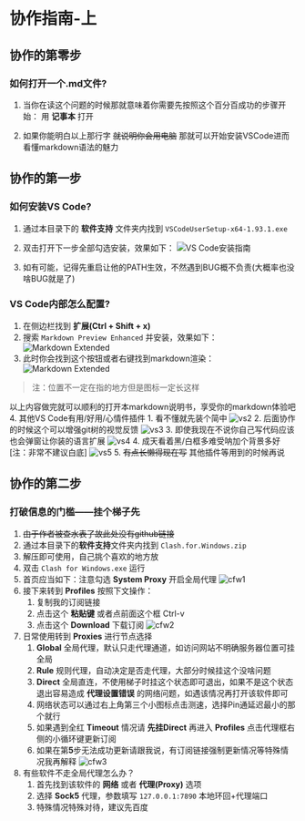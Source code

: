 # 协作指南-上

## 协作的第零步

### 如何打开一个.md文件?

1. 当你在读这个问题的时候那就意味着你需要先按照这个百分百成功的步骤开始： 用 **记事本** 打开

2. 如果你能明白以上那行字 ~~就说明你会用电脑~~ 那就可以开始安装VSCode进而看懂markdown语法的魅力

## 协作的第一步

### 如何安装VS Code?

1. 通过本目录下的 **软件支持** 文件夹内找到 `VSCodeUserSetup-x64-1.93.1.exe`

2. 双击打开下一步全部勾选安装，效果如下：
![VS Code安装指南](Pic/VSCode-1.jpg)

3. 如有可能，记得先重启让他的PATH生效，不然遇到BUG概不负责(大概率也没啥BUG就是了)

### VS Code内部怎么配置?

1. 在侧边栏找到 **扩展(Ctrl + Shift + x)**
2. 搜索 `Markdown Preview Enhanced` 并安装，效果如下：
  ![Markdown Extended](Pic/markdownExtended-1.jpg)
3. 此时你会找到这个按钮或者右键找到markdown渲染：
  ![Markdown Extended](Pic/markdownExtended-2.jpg)

  > 注：位置不一定在指的地方但是图标一定长这样

  以上内容做完就可以顺利的打开本markdown说明书，享受你的markdown体验吧
4. 其他VS Code有用/好用/心情件插件
    1. 看不懂就先装个简中
    ![vs2](Pic/VSCode-2.jpg)
    2. 后面协作的时候这个可以增强git树的视觉反馈
    ![vs3](Pic/VSCode-3.jpg)
    3. 即使我现在不说你自己写代码应该也会弹窗让你装的语言扩展
    ![vs4](Pic/VSCode-4.jpg)
    4. 成天看着黑/白框多难受呐加个背景多好 [注：非常不建议白底]
    ![vs5](Pic/VSCode-5.jpg)
    5. ~~有点长懒得现在写~~ 其他插件等用到的时候再说

## 协作的第二步

### 打破信息的门槛——挂个梯子先

1. ~~由于作者被查水表了故此处没有github链接~~
2. 通过本目录下的**软件支持**文件夹内找到 `Clash.for.Windows.zip`
3. 解压即可使用，自己挑个喜欢的地方放
4. 双击 `Clash for Windows.exe` 运行
5. 首页应当如下：注意勾选 **System Proxy** 开启全局代理
  ![cfw1](Pic/cfw-1.jpg)
6. 接下来转到 **Profiles** 按照下文操作：
    1. 复制我的订阅链接
    2. 点击这个 **粘贴键** 或者点前面这个框 Ctrl-v
    3. 点击这个 **Download** 下载订阅
    ![cfw2](Pic/cfw-2.jpg)
7. 日常使用转到 **Proxies** 进行节点选择
    1. **Global** 全局代理，默认只走代理通道，如访问网站不明确服务器位置可挂全局
    2. **Rule** 规则代理，自动决定是否走代理，大部分时候挂这个没啥问题
    3. **Direct** 全局直连，不使用梯子时挂这个状态即可退出，如果不是这个状态退出容易造成 **代理设置错误** 的网络问题，如遇该情况再打开该软件即可
    4. 网络状态可以通过右上角第三个小图标点击测速，选择Pin通延迟最小的那个就行
    5. 如果遇到全红 **Timeout** 情况请 **先挂Direct** 再进入 **Profiles** 点击代理框右侧的小循环键更新订阅
    6. 如果在第**5**步无法成功更新请跟我说，有订阅链接强制更新情况等特殊情况我再解释
      ![cfw3](Pic/cfw-3.jpg)
8. 有些软件不走全局代理怎么办？
    1. 首先找到该软件的 **网络** 或者 **代理(Proxy)** 选项
    2. 选择 **Sock5** 代理，参数填写 `127.0.0.1:7890` 本地环回+代理端口
    3. 特殊情况特殊对待，建议先百度
